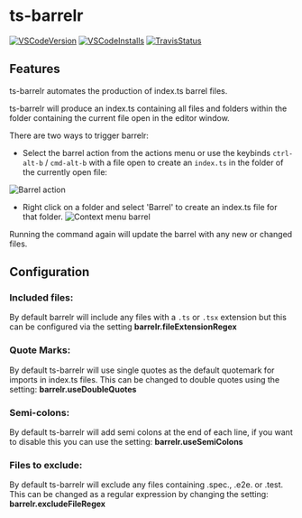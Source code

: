 # ts-barrelr
[![VSCodeVersion](https://vsmarketplacebadge.apphb.com/version/mikerhyssmith.ts-barrelr.svg)](https://marketplace.visualstudio.com/items?itemName=mikerhyssmith.ts-barrelr)
[![VSCodeInstalls](https://vsmarketplacebadge.apphb.com/installs/mikerhyssmith.ts-barrelr.svg)](https://marketplace.visualstudio.com/items?itemName=mikerhyssmith.ts-barrelr)
[![TravisStatus](https://travis-ci.org/mikerhyssmith/ts-barrelr.svg?branch=master)](https://travis-ci.org/mikerhyssmith/ts-barrelr)



## Features

ts-barrelr automates the production of index.ts barrel files.

ts-barrelr will produce an index.ts containing all files and folders within the folder containing the current file open in the editor window.

There are two ways to trigger barrelr:

- Select the barrel action from the actions menu or use the keybinds  ```ctrl-alt-b``` / ```cmd-alt-b``` with a file open to create an `index.ts` in the folder of the currently open file:

![Barrel action](https://github.com/mikerhyssmith/ts-barrelr/raw/master/images/barrelr.gif)

- Right click on a folder and select 'Barrel' to create an index.ts file for that folder.
    ![Context menu barrel](https://github.com/mikerhyssmith/ts-barrelr/raw/master/images/context-menu.png)



Running the command again will update the barrel with any new or changed files.


## Configuration

### Included files:
By default barrelr will include any files with a `.ts` or `.tsx` extension but this can be configured via the setting **barrelr.fileExtensionRegex**

### Quote Marks:
By default ts-barrelr will use single quotes as the default quotemark for imports in index.ts files. This can be changed to double quotes using the setting: **barrelr.useDoubleQuotes**

### Semi-colons:
By default ts-barrelr will add semi colons at the end of each line, if you want to disable this you can use the setting: **barrelr.useSemiColons**

### Files to exclude:
By default ts-barrelr will exclude any files containing .spec., .e2e. or .test. This can be changed as a regular expression by changing the setting:  **barrelr.excludeFileRegex**
